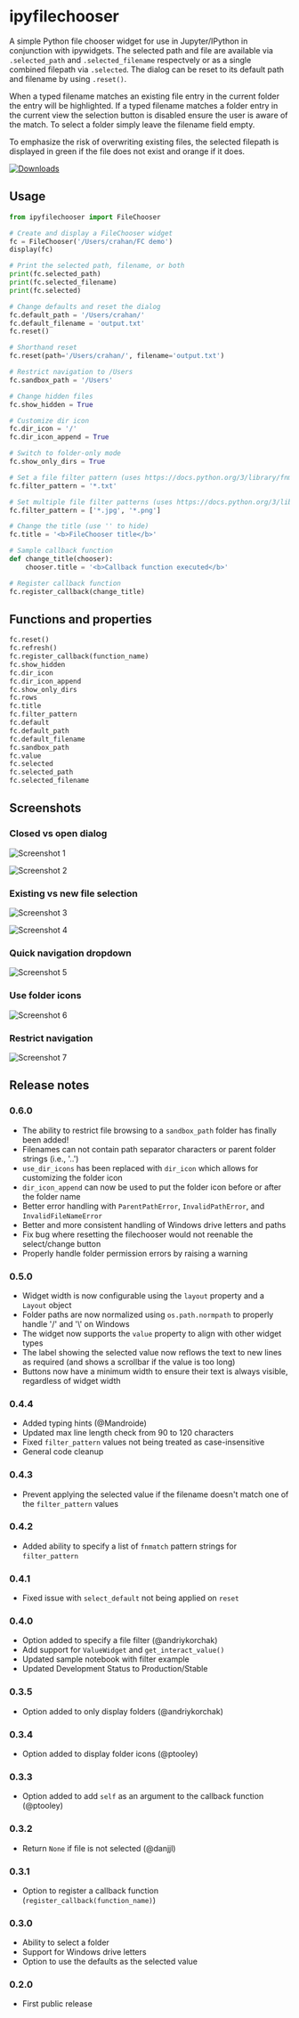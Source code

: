 # ipyfilechooser

A simple Python file chooser widget for use in Jupyter/IPython in conjunction with ipywidgets. The selected path and file are available via `.selected_path` and `.selected_filename` respectvely or as a single combined filepath via `.selected`. The dialog can be reset to its default path and filename by using `.reset()`. 

When a typed filename matches an existing file entry in the current folder the entry will be highlighted. If a typed filename matches a folder entry in the current view the selection button is disabled ensure the user is aware of the match. To select a folder simply leave the filename field empty.

To emphasize the risk of overwriting existing files, the selected filepath is displayed in green if the file does not exist and orange if it does. 

[![Downloads](https://pepy.tech/badge/ipyfilechooser)](https://pepy.tech/project/ipyfilechooser)

## Usage

```python
from ipyfilechooser import FileChooser

# Create and display a FileChooser widget
fc = FileChooser('/Users/crahan/FC demo')
display(fc)

# Print the selected path, filename, or both
print(fc.selected_path)
print(fc.selected_filename)
print(fc.selected)

# Change defaults and reset the dialog
fc.default_path = '/Users/crahan/'
fc.default_filename = 'output.txt'
fc.reset()

# Shorthand reset
fc.reset(path='/Users/crahan/', filename='output.txt')

# Restrict navigation to /Users
fc.sandbox_path = '/Users'

# Change hidden files
fc.show_hidden = True

# Customize dir icon
fc.dir_icon = '/'
fc.dir_icon_append = True

# Switch to folder-only mode
fc.show_only_dirs = True

# Set a file filter pattern (uses https://docs.python.org/3/library/fnmatch.html)
fc.filter_pattern = '*.txt'

# Set multiple file filter patterns (uses https://docs.python.org/3/library/fnmatch.html)
fc.filter_pattern = ['*.jpg', '*.png']

# Change the title (use '' to hide)
fc.title = '<b>FileChooser title</b>'

# Sample callback function
def change_title(chooser):
    chooser.title = '<b>Callback function executed</b>'

# Register callback function
fc.register_callback(change_title)
```

## Functions and properties

```python
fc.reset()
fc.refresh()
fc.register_callback(function_name)
fc.show_hidden
fc.dir_icon
fc.dir_icon_append
fc.show_only_dirs
fc.rows
fc.title
fc.filter_pattern
fc.default
fc.default_path
fc.default_filename
fc.sandbox_path
fc.value
fc.selected
fc.selected_path
fc.selected_filename
```

## Screenshots

### Closed vs open dialog

![Screenshot 1](https://github.com/crahan/ipyfilechooser/raw/master/screenshots/FileChooser_screenshot_1.png)

![Screenshot 2](https://github.com/crahan/ipyfilechooser/raw/master/screenshots/FileChooser_screenshot_2.png)

### Existing vs new file selection

![Screenshot 3](https://github.com/crahan/ipyfilechooser/raw/master/screenshots/FileChooser_screenshot_3.png)

![Screenshot 4](https://github.com/crahan/ipyfilechooser/raw/master/screenshots/FileChooser_screenshot_4.png)

### Quick navigation dropdown

![Screenshot 5](https://github.com/crahan/ipyfilechooser/raw/master/screenshots/FileChooser_screenshot_5.png)

### Use folder icons

![Screenshot 6](https://github.com/crahan/ipyfilechooser/raw/master/screenshots/FileChooser_screenshot_6.png)

### Restrict navigation

![Screenshot 7](https://github.com/crahan/ipyfilechooser/raw/master/screenshots/FileChooser_screenshot_7.png)

## Release notes

### 0.6.0

- The ability to restrict file browsing to a `sandbox_path` folder has finally been added!
- Filenames can not contain path separator characters or parent folder strings (i.e., '..')
- `use_dir_icons` has been replaced with `dir_icon` which allows for customizing the folder icon
- `dir_icon_append` can now be used to put the folder icon before or after the folder name
- Better error handling with `ParentPathError`, `InvalidPathError`, and `InvalidFileNameError`
- Better and more consistent handling of Windows drive letters and paths
- Fix bug where resetting the filechooser would not reenable the select/change button
- Properly handle folder permission errors by raising a warning

### 0.5.0

- Widget width is now configurable using the `layout` property and a `Layout` object
- Folder paths are now normalized using `os.path.normpath` to properly handle '/' and '\\' on Windows
- The widget now supports the `value` property to align with other widget types
- The label showing the selected value now reflows the text to new lines as required (and shows a scrollbar if the value is too long)
- Buttons now have a minimum width to ensure their text is always visible, regardless of widget width

### 0.4.4

- Added typing hints (@Mandroide)
- Updated max line length check from 90 to 120 characters
- Fixed `filter_pattern` values not being treated as case-insensitive
- General code cleanup

### 0.4.3

- Prevent applying the selected value if the filename doesn't match one of the `filter_pattern` values

### 0.4.2

- Added ability to specify a list of `fnmatch` pattern strings for `filter_pattern`

### 0.4.1

- Fixed issue with `select_default` not being applied on `reset`

### 0.4.0

- Option added to specify a file filter (@andriykorchak)
- Add support for `ValueWidget` and `get_interact_value()`
- Updated sample notebook with filter example
- Updated Development Status to Production/Stable

### 0.3.5

- Option added to only display folders (@andriykorchak)

### 0.3.4

- Option added to display folder icons (@ptooley)

### 0.3.3

- Option added to add `self` as an argument to the callback function (@ptooley)

### 0.3.2

- Return `None` if file is not selected (@danjjl)

### 0.3.1

- Option to register a callback function (`register_callback(function_name)`)

### 0.3.0

- Ability to select a folder
- Support for Windows drive letters
- Option to use the defaults as the selected value

### 0.2.0

- First public release

